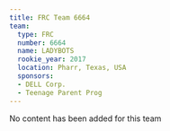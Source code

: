 ```yaml
---
title: FRC Team 6664
team:
  type: FRC
  number: 6664
  name: LADYBOTS
  rookie_year: 2017
  location: Pharr, Texas, USA
  sponsors:
  - DELL Corp.
  - Teenage Parent Prog
---
```


No content has been added for this team